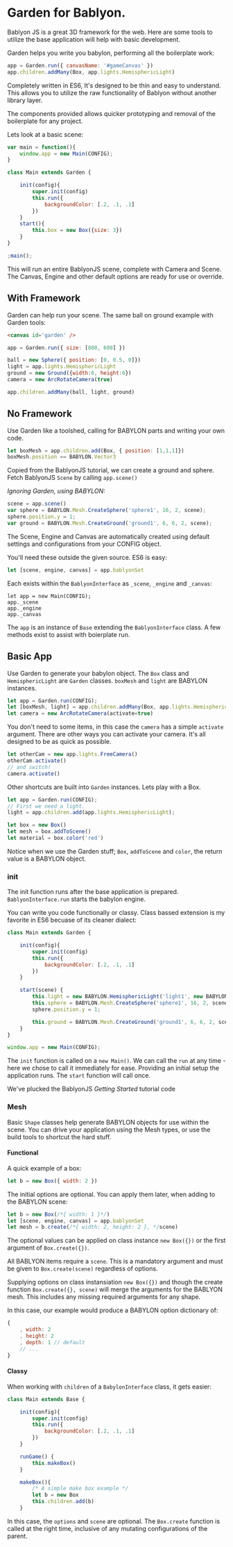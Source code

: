 # Garden for Bablyon.

Bablyon JS is a great 3D framework for the web. Here are some tools to utilize the base application will help with basic development.

Garden helps you write you babylon, performing all the boilerplate work:

```js
app = Garden.run({ canvasName: '#gameCanvas' })
app.children.addMany(Box, app.lights.HemisphericLight)
```


Completely written in ES6, It's designed to be thin and easy to understand. This allows you to utilize the raw functionality of Bablyon without another library layer.

The components provided allows quicker prototyping and removal of the boilerplate for any project.

Lets look at a basic scene:

```js
var main = function(){
    window.app = new Main(CONFIG);
}

class Main extends Garden {

    init(config){
        super.init(config)
        this.run({
            backgroundColor: [.2, .1, .1]
        })
    }
    start(){
        this.box = new Box({size: 3})
    }
}

;main();
```

This will run an entire BablyonJS scene, complete with Camera and Scene. The Canvas, Engine and other default options are ready for use or override.

## With Framework

Garden can help run your scene. The same ball on ground example with Garden tools:

```html
<canvas id='garden' />
```

```js
app = Garden.run({ size: [800, 600] })

ball = new Sphere({ position: [0, 0.5, 0]})
light = app.lights.HemisphericLight
ground = new Ground({width:6, height:6})
camera = new ArcRotateCamera(true)

app.children.addMany(ball, light, ground)
```


## No Framework

Use Garden like a toolshed, calling for BABYLON parts and writing your own code.

```js
let boxMesh = app.children.add(Box, { position: [1,1,1]})
boxMesh.position == BABYLON.Vector3
```

Copied from the BablyonJS tutorial, we can create a ground and sphere. Fetch BablyonJS `Scene` by calling `app.scene()`

_Ignoring Garden, using BABYLON:_
```js
scene = app.scene()
var sphere = BABYLON.Mesh.CreateSphere('sphere1', 16, 2, scene);
sphere.position.y = 1;
var ground = BABYLON.Mesh.CreateGround('ground1', 6, 6, 2, scene);
```

The Scene, Engine and Canvas are automatically created using default settings and configurations from your CONFIG object.

You'll need these outside the given source. ES6 is easy:

```js
let [scene, engine, canvas] = app.bablyonSet
```

Each exists within the `BablyonInterface` as `_scene`, `_engine` and `_canvas`:

```app
let app = new Main(CONFIG);
app._scene
app._engine
app._canvas
```

The `app` is an instance of `Base` extending the `BablyonInterface` class. A few methods exist to assist with boierplate run.


## Basic App

Use Garden to generate your babylon object. The `Box` class and `HemisphericLight` are `Garden` classes. `boxMesh` and `light` are BABYLON instances.

```js
let app = Garden.run(CONFIG);
let [boxMesh, light] = app.children.addMany(Box, app.lights.HemisphericLight);
let camera = new ArcRotateCamera(activate=true)
```

You don't need to some items, in this case the `camera` has a simple `activate` argument. There are other ways you can activate your camera. It's all designed to be as quick as possible.

```js
let otherCam = new app.lights.FreeCamera()
otherCam.activate()
// and switch!
camera.activate()
```

Other shortcuts are built into `Garden` instances. Lets play with a Box.

```js
let app = Garden.run(CONFIG);
// First we need a light.
light = app.children.add(app.lights.HemisphericLight);

let box = new Box()
let mesh = box.addToScene()
let material = box.color('red')
```

Notice when we use the Garden stuff; `Box`, `addToScene` and `color`, the return value is a BABYLON object.



### init

The init function runs after the base application is prepared. `BablyonInterface.run` starts the babylon engine.

You can write you code functionally or classy. Class bassed extension is my favorite in ES6 becuase of its cleaner dialect:

```js
class Main extends Garden {

    init(config){
        super.init(config)
        this.run({
            backgroundColor: [.2, .1, .1]
        })
    }

    start(scene) {
        this.light = new BABYLON.HemisphericLight('light1', new BABYLON.Vector3(0,1,0), scene);
        this.sphere = BABYLON.Mesh.CreateSphere('sphere1', 16, 2, scene);
        sphere.position.y = 1;

        this.ground = BABYLON.Mesh.CreateGround('ground1', 6, 6, 2, scene);
    }
}

window.app = new Main(CONFIG);
```

The `init` function is called on a `new Main()`. We can call the `run` at any time - here we chose to call it immediately for ease. Providing an initial setup the application runs. The `start` function will call once.

We've plucked the BablyonJS _Getting Started_ tutorial code

### Mesh

Basic `Shape` classes help generate BABYLON objects for use within the scene. You can drive your application using the Mesh types, or use the build tools to shortcut the hard stuff.

#### Functional

A quick example of a box:

```js
let b = new Box({ width: 2 })
```

The initial options are optional. You can apply them later, when adding to the BABYLON scene:

```js
let b = new Box(/*{ width: 1 }*/)
let [scene, engine, canvas] = app.bablyonSet
let mesh = b.create(/*{ width: 2, height: 2 }, */scene)
```

The optional values can be applied on class instance `new Box({})` or the first argument of `Box.create({})`.

All BABLYON items require a `scene`. This is a mandatory argument and must be given to `Box.create(scene)` regardless of options.


Supplying options on class instansiation `new Box({})` and though the create function `Box.create({}, scene)` will merge the arguments for the BABLYON mesh. This includes any missing required arguments for any shape.

In this case, our example would produce a BABYLON option dictionary of:

``` js
{
    , width: 2
    , height: 2
    , depth: 1 // default
    // ...
}
```

#### Classy

When working with `children` of a `BabylonInterface` class, it gets easier:

```js
class Main extends Base {

    init(config){
        super.init(config)
        this.run({
            backgroundColor: [.2, .1, .1]
        })
    }

    runGame() {
        this.makeBox()
    }

    makeBox(){
        /* A simple make box example */
        let b = new Box
        this.children.add(b)
    }
```

In this case, the `options` and `scene` are optional. The `Box.create` function is called at the right time, inclusive of any mutating configurations of the parent.



